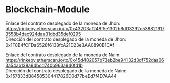 # Blockchain-Module

Enlace del contrato desplegado de la moneda de Jhon: https://rinkeby.etherscan.io/tx/0x43203af248f5e1302b8d03292c5388219173558b4dac924daa31dbd35def0295 <br />
Dirección del contrato desplegado de la moneda de Jhon: 0x1F8B4fCFDa6528f6138fcA21D23e3AA0890B1CAf

Enlace del contrato desplegado de la moneda de Naim: https://rinkeby.etherscan.io/tx/0x45d402057b73eb2be94132d3df752daa063a54ab138a94bcd740b963a940fd1b <br />
Dirección del contrato desplegado de la moneda de Naim: 0x157833dB84585304417826D0d77beEd7f4D7AA44

